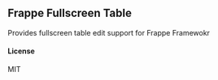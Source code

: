 ## Frappe Fullscreen Table

Provides fullscreen table edit support for Frappe Framewokr

#### License

MIT